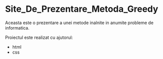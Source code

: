 # Site_De_Prezentare_Metoda_Greedy

Aceasta este o prezentare a unei metode inalnite in anumite probleme de informatica.

Proiectul este realizat cu ajutorul:
- html
- css

